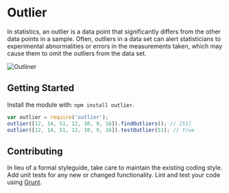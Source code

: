 # Outlier

In statistics, an outlier is a data point that significantly differs from the other data points in a sample. Often, outliers in a data set can alert statisticians to experimental abnormalities or errors in the measurements taken, which may cause them to omit the outliers from the data set.

![Outliner](http://i.imgur.com/GXlRL22.jpg)

## Getting Started

Install the module with: `npm install outlier`.

```javascript
var outlier = require('outlier');
outlier([12, 14, 51, 12, 10, 9, 16]).findOutliers(); // [51]
outlier([12, 14, 51, 12, 10, 9, 16]).testOutlier(51); // true
```

## Contributing
In lieu of a formal styleguide, take care to maintain the existing coding style. Add unit tests for any new or changed functionality. Lint and test your code using [Grunt](http://gruntjs.com/).
